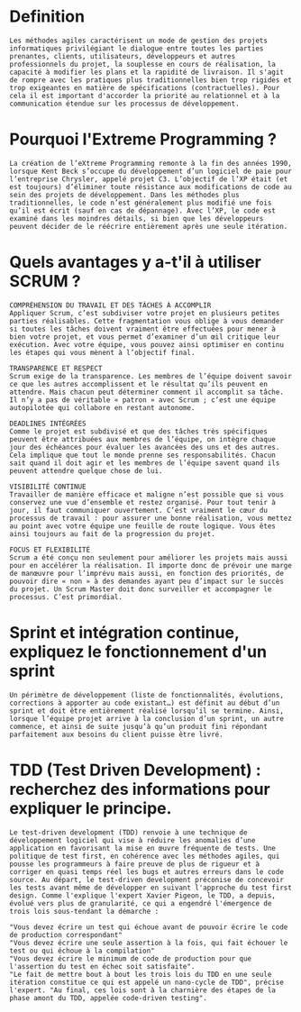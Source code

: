 # Definition

    Les méthodes agiles caractérisent un mode de gestion des projets informatiques privilégiant le dialogue entre toutes les parties prenantes, clients, utilisateurs, développeurs et autres professionnels du projet, la souplesse en cours de réalisation, la capacité à modifier les plans et la rapidité de livraison. Il s'agit de rompre avec les pratiques plus traditionnelles bien trop rigides et trop exigeantes en matière de spécifications (contractuelles). Pour cela il est important d'accorder la priorité au relationnel et à la communication étendue sur les processus de développement.

# Pourquoi l'Extreme Programming ?

    La création de l’eXtreme Programming remonte à la fin des années 1990, lorsque Kent Beck s’occupe du développement d’un logiciel de paie pour l’entreprise Chrysler, appelé projet C3. L’objectif de l’XP était (et est toujours) d’éliminer toute résistance aux modifications de code au sein des projets de développement. Dans les méthodes plus traditionnelles, le code n’est généralement plus modifié une fois qu’il est écrit (sauf en cas de dépannage). Avec l’XP, le code est examiné dans les moindres détails, si bien que les développeurs peuvent décider de le réécrire entièrement après une seule itération.

# Quels avantages y a-t'il à utiliser SCRUM ?

    COMPRÉHENSION DU TRAVAIL ET DES TÂCHES À ACCOMPLIR
    Appliquer Scrum, c’est subdiviser votre projet en plusieurs petites parties réalisables. Cette fragmentation vous oblige à vous demander si toutes les tâches doivent vraiment être effectuées pour mener à bien votre projet, et vous permet d’examiner d’un œil critique leur exécution. Avec votre équipe, vous pouvez ainsi optimiser en continu les étapes qui vous mènent à l’objectif final.

    TRANSPARENCE ET RESPECT
    Scrum exige de la transparence. Les membres de l’équipe doivent savoir ce que les autres accomplissent et le résultat qu’ils peuvent en attendre. Mais chacun peut déterminer comment il accomplit sa tâche. Il n’y a pas de véritable « patron » avec Scrum ; c’est une équipe autopilotée qui collabore en restant autonome.

    DEADLINES INTÉGRÉES
    Comme le projet est subdivisé et que des tâches très spécifiques peuvent être attribuées aux membres de l’équipe, on intègre chaque jour des échéances pour évaluer les avancées des uns et des autres. Cela implique que tout le monde prenne ses responsabilités. Chacun sait quand il doit agir et les membres de l’équipe savent quand ils peuvent attendre quelque chose de lui.

    VISIBILITÉ CONTINUE
    Travailler de manière efficace et maligne n’est possible que si vous conservez une vue d’ensemble et restez organisé. Pour tout tenir à jour, il faut communiquer ouvertement. C’est vraiment le cœur du processus de travail : pour assurer une bonne réalisation, vous mettez au point avec votre équipe une feuille de route logique. Vous êtes ainsi toujours au fait de la progression du projet.

    FOCUS ET FLEXIBILITÉ
    Scrum a été conçu non seulement pour améliorer les projets mais aussi pour en accélérer la réalisation. Il importe donc de prévoir une marge de manœuvre pour l’imprévu mais aussi, en fonction des priorités, de pouvoir dire « non » à des demandes ayant peu d’impact sur le succès du projet. Un Scrum Master doit donc surveiller et accompagner le processus. C’est primordial.

# Sprint et intégration continue, expliquez le fonctionnement d'un sprint

    Un périmètre de développement (liste de fonctionnalités, évolutions, corrections à apporter au code existant…) est définit au début d’un sprint et doit être entièrement réalisé lorsqu’il se termine. Ainsi, lorsque l’équipe projet arrive à la conclusion d’un sprint, un autre commence, et ainsi de suite jusqu’à qu’un produit fini répondant parfaitement aux besoins du client puisse être livré.

# TDD (Test Driven Development) : recherchez des informations pour expliquer le principe.

    Le test-driven development (TDD) renvoie à une technique de développement logiciel qui vise à réduire les anomalies d’une application en favorisant la mise en œuvre fréquente de tests. Une politique de test first, en cohérence avec les méthodes agiles, qui pousse les programmeurs à faire preuve de plus de rigueur et à corriger en quasi temps réel les bugs et autres erreurs dans le code source. Au départ, le test-driven development préconise de concevoir les tests avant même de développer en suivant l'approche du test first design. Comme l'explique l'expert Xavier Pigeon, le TDD, a depuis, évolué vers plus de granularité, ce qui a engendré l'émergence de trois lois sous-tendant la démarche :

    "Vous devez écrire un test qui échoue avant de pouvoir écrire le code de production correspondant"
    "Vous devez écrire une seule assertion à la fois, qui fait échouer le test ou qui échoue à la compilation"
    "Vous devez écrire le minimum de code de production pour que l'assertion du test en échec soit satisfaite".
    "Le fait de mettre bout à bout les trois lois du TDD en une seule itération constitue ce qui est appelé un nano-cycle de TDD", précise l'expert. "Au final, ces lois sont à la charnière des étapes de la phase amont du TDD, appelée code-driven testing".